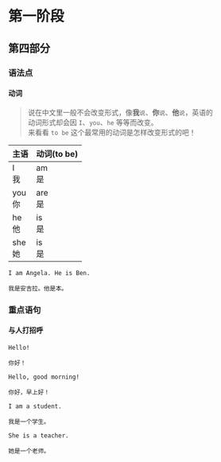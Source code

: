 # 第一阶段

## 第四部分

### 语法点

#### 动词

> 说在中文里一般不会改变形式，像**我**`说`、**你**`说`、**他**`说`，英语的  
> 动词形式却会因 `I`、`you`、`he` 等等而改变。  
> 来看看 `to be` 这个最常用的动词是怎样改变形式的吧！​

| 主语        | 动词(to be) |
| ----------- | ----------- |
| I <br> 我   | am <br> 是  |
| you <br> 你 | are <br> 是 |
| he <br> 他  | is <br> 是  |
| she <br> 她 | is <br> 是  |

```text
I am Angela. He is Ben.

我是安吉拉。他是本。
```

### 重点语句

#### 与人打招呼

```text
Hello!

你好！
```

```text
Hello, good morning!

你好，早上好！
```

```text
I am a student.

我是一个学生。
```

```text
She is a teacher.

她是一个老师。
```
